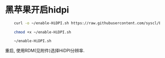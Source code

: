 # 黑苹果开启hidpi

``` bash
    curl -o ~/enable-HiDPI.sh https://raw.githubusercontent.com/syscl/Enable-HiDPI-OSX/master/enable-HiDPI.sh
    
    chmod +x ~/enable-HiDPI.sh

    ~/enable-HiDPI.sh
```

重启, 使用RDM(见附件)选择HiDPI分辨率. 

